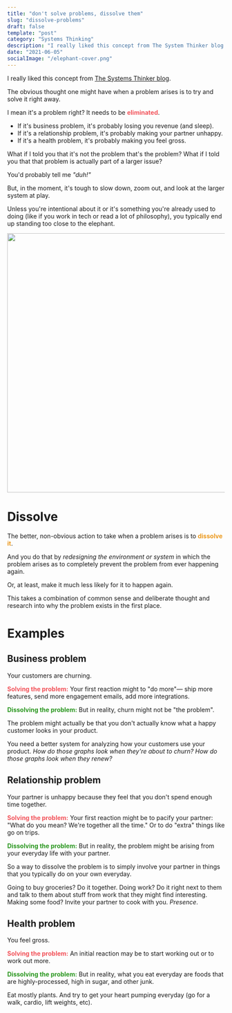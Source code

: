 ```yaml
---
title: "don't solve problems, dissolve them"
slug: "dissolve-problems"
draft: false
template: "post"
category: "Systems Thinking"
description: "I really liked this concept from The System Thinker blog. The obvious thought is to try and solve a problem when it arises. But the better, non-obvious action to take is to dissolve the problem by redesigning the environment or system in which the problem arises."
date: "2021-06-05"
socialImage: "/elephant-cover.png"
---
```


I really liked this concept from [The Systems Thinker blog](https://thesystemsthinker.com/a-lifetime-of-systems-thinking/).

The obvious thought one might have when a problem arises is to try and solve it right away.

I mean it's a problem right? It needs to be <span style="color:#f2545b">**eliminated**</span>.

- If it's business problem, it's probably losing you revenue (and sleep).
- If it's a relationship problem, it's probably making your partner unhappy.
- If it's a health problem, it's probably making you feel gross.

What if I told you that it's not the problem that's the problem? What if I told you that that problem is actually part of a larger issue?

You'd probably tell me _"duh!"_

But, in the moment, it's tough to slow down, zoom out, and look at the larger system at play.

Unless you're intentional about it or it's something you're already used to doing (like if you work in tech or read a lot of philosophy), you typically end up standing too close to the elephant.

<img src="/too-close-to-elephant.gif" alt="" border="0" width="600">

# Dissolve

The better, non-obvious action to take when a problem arises is to <span style="color:#EB991E">**dissolve it**</span>.

And you do that by _redesigning the environment or system_ in which the problem arises as to completely prevent the problem from ever happening again.

Or, at least, make it much less likely for it to happen again.

This takes a combination of common sense and deliberate thought and research into why the problem exists in the first place.

# Examples

## Business problem

Your customers are churning.

<span style="color:#f2545b">**Solving the problem:**</span> Your first reaction might to "do more"— ship more features, send more engagement emails, add more integrations.

<span style="color:#2B9720">**Dissolving the problem:**</span> But in reality, churn might not be "the problem".

The problem might actually be that you don't actually know what a happy customer looks in your product.

You need a better system for analyzing how your customers use your product. _How do those graphs look when they're about to churn? How do those graphs look when they renew?_

## Relationship problem

Your partner is unhappy because they feel that you don't spend enough time together.

<span style="color:#f2545b">**Solving the problem:**</span> Your first reaction might be to pacify your partner: "What do you mean? We're together all the time." Or to do "extra" things like go on trips.

<span style="color:#2B9720">**Dissolving the problem:**</span> But in reality, the problem might be arising from your everyday life with your partner.

So a way to dissolve the problem is to simply involve your partner in things that you typically do on your own everyday.

Going to buy groceries? Do it together. Doing work? Do it right next to them and talk to them about stuff from work that they might find interesting. Making some food? Invite your partner to cook with you. _Presence_.

## Health problem

You feel gross.

<span style="color:#f2545b">**Solving the problem:**</span> An initial reaction may be to start working out or to work out more.

<span style="color:#2B9720">**Dissolving the problem:**</span> But in reality, what you eat everyday are foods that are highly-processed, high in sugar, and other junk.

Eat mostly plants. And try to get your heart pumping everyday (go for a walk, cardio, lift weights, etc).

<br />
